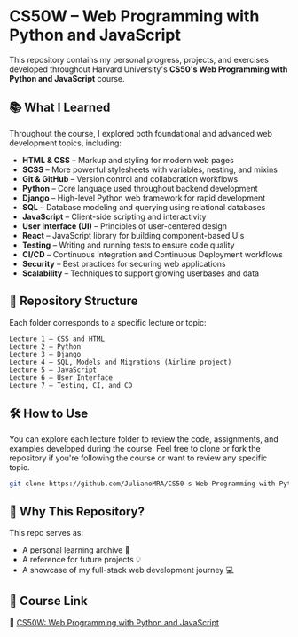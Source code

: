 # CS50W – Web Programming with Python and JavaScript

This repository contains my personal progress, projects, and exercises developed throughout Harvard University's **CS50's Web Programming with Python and JavaScript** course.

## 📚 What I Learned

Throughout the course, I explored both foundational and advanced web development topics, including:

- **HTML & CSS** – Markup and styling for modern web pages
- **SCSS** – More powerful stylesheets with variables, nesting, and mixins
- **Git & GitHub** – Version control and collaboration workflows
- **Python** – Core language used throughout backend development
- **Django** – High-level Python web framework for rapid development
- **SQL** – Database modeling and querying using relational databases
- **JavaScript** – Client-side scripting and interactivity
- **User Interface (UI)** – Principles of user-centered design
- **React** – JavaScript library for building component-based UIs
- **Testing** – Writing and running tests to ensure code quality
- **CI/CD** – Continuous Integration and Continuous Deployment workflows
- **Security** – Best practices for securing web applications
- **Scalability** – Techniques to support growing userbases and data

## 📂 Repository Structure

Each folder corresponds to a specific lecture or topic:

```
Lecture 1 – CSS and HTML  
Lecture 2 – Python  
Lecture 3 – Django  
Lecture 4 – SQL, Models and Migrations (Airline project)  
Lecture 5 – JavaScript  
Lecture 6 – User Interface  
Lecture 7 – Testing, CI, and CD  
```

## 🛠️ How to Use

You can explore each lecture folder to review the code, assignments, and examples developed during the course. Feel free to clone or fork the repository if you're following the course or want to review any specific topic.

```bash
git clone https://github.com/JulianoMRA/CS50-s-Web-Programming-with-Python-and-JavaScript.git
```

## 🧠 Why This Repository?

This repo serves as:
- A personal learning archive 📘  
- A reference for future projects 💡  
- A showcase of my full-stack web development journey 💻  

## 📌 Course Link

🔗 [CS50W: Web Programming with Python and JavaScript](https://cs50.harvard.edu/web/)
